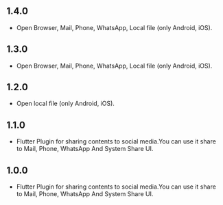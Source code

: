 ## 1.4.0

* Open Browser, Mail, Phone, WhatsApp, Local file (only Android, iOS).

## 1.3.0

* Open Browser, Mail, Phone, WhatsApp, Local file (only Android, iOS).

## 1.2.0

* Open local file (only Android, iOS).

## 1.1.0

* Flutter Plugin for sharing contents to social media.You can use it share to Mail, Phone, WhatsApp And System Share UI.

## 1.0.0

* Flutter Plugin for sharing contents to social media.You can use it share to Mail, Phone, WhatsApp And System Share UI.
